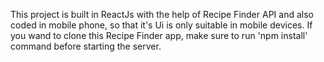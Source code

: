 This project is built in ReactJs with the help of Recipe Finder API and also coded in mobile phone, so that it's Ui is only suitable in mobile devices. If you wand to clone this Recipe Finder app, make sure to run 'npm install' command before starting the server.
